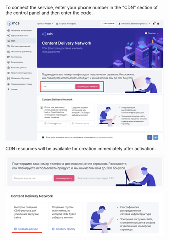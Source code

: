 To connect the service, enter your phone number in the "CDN" section of the control panel and then enter the code.

![](./assets/1600946585882-1600946585882.png)

CDN resources will be available for creation immediately after activation.

![](./assets/1600946566151-1600946566151.png)

![](./assets/1600946596787-1600946596787.png)